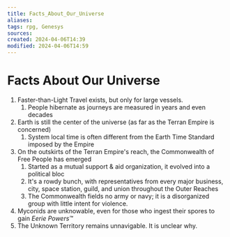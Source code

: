 ```yaml
---
title: Facts_About_Our_Universe
aliases: 
tags: rpg, Genesys
sources:
created: 2024-04-06T14:39
modified: 2024-04-06T14:59
---
```


# Facts About Our Universe

1. Faster-than-Light Travel exists, but only for large vessels.
    1. People hibernate as journeys are measured in years and even decades
2. Earth is still the center of the universe (as far as the Terran Empire is concerned)
    1. System local time is often different from the Earth Time Standard imposed by the Empire
3. On the outskirts of the Terran Empire's reach, the Commonwealth of Free People has emerged
    1. Started as a mutual support & aid organization, it evolved into a political bloc
    2. It's a rowdy bunch, with representatives from every major business, city, space station, guild, and union throughout the Outer Reaches
    3. The Commonwealth fields no army or navy; it is a disorganized group with little intent for violence.
4. Myconids are unknowable, even for those who ingest their spores to gain _Eerie Powers™_
5. The Unknown Territory remains unnavigable.  It is unclear why.

